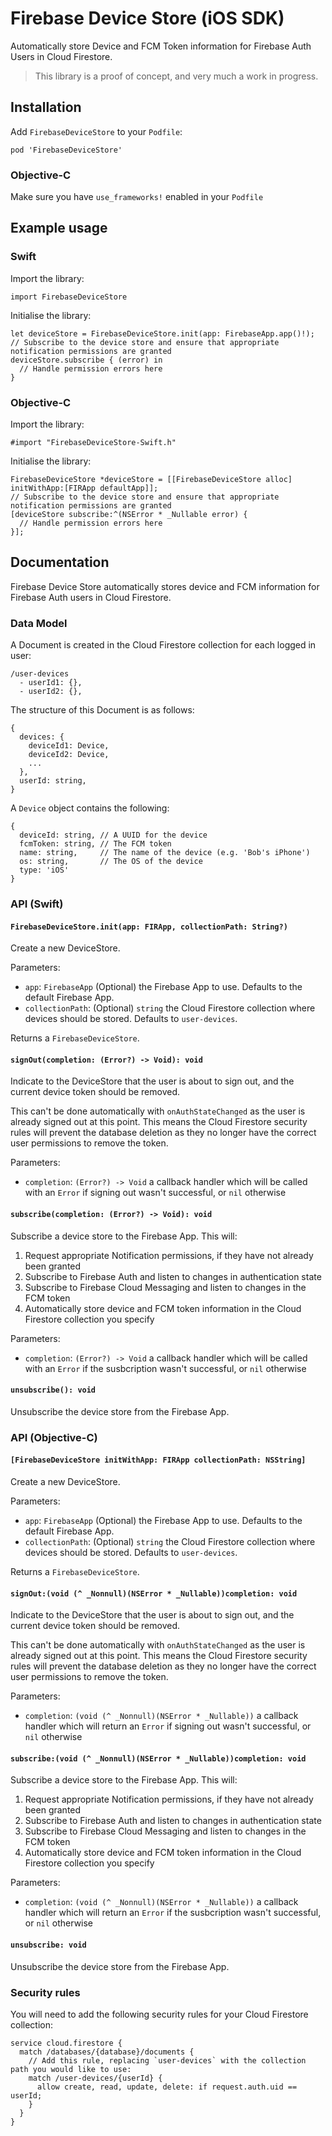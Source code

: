 # Firebase Device Store (iOS SDK)

Automatically store Device and FCM Token information for Firebase Auth Users in Cloud Firestore.

> This library is a proof of concept, and very much a work in progress.

## Installation

Add `FirebaseDeviceStore` to your `Podfile`:

```
pod 'FirebaseDeviceStore'
```

### Objective-C

Make sure you have `use_frameworks!` enabled in your `Podfile`

## Example usage

### Swift

Import the library:

```
import FirebaseDeviceStore
```

Initialise the library:

```
let deviceStore = FirebaseDeviceStore.init(app: FirebaseApp.app()!);
// Subscribe to the device store and ensure that appropriate notification permissions are granted
deviceStore.subscribe { (error) in
  // Handle permission errors here
}
```

### Objective-C

Import the library:

```
#import "FirebaseDeviceStore-Swift.h"
```

Initialise the library:

```
FirebaseDeviceStore *deviceStore = [[FirebaseDeviceStore alloc] initWithApp:[FIRApp defaultApp]];
// Subscribe to the device store and ensure that appropriate notification permissions are granted
[deviceStore subscribe:^(NSError * _Nullable error) {
  // Handle permission errors here
}];
```

## Documentation

Firebase Device Store automatically stores device and FCM information for Firebase Auth users in Cloud Firestore.

### Data Model

A Document is created in the Cloud Firestore collection for each logged in user:

```
/user-devices
  - userId1: {},
  - userId2: {},
```

The structure of this Document is as follows:

```
{
  devices: {
    deviceId1: Device,
    deviceId2: Device,
    ...
  },
  userId: string,
}
```

A `Device` object contains the following:

```
{
  deviceId: string, // A UUID for the device
  fcmToken: string, // The FCM token
  name: string,     // The name of the device (e.g. 'Bob's iPhone')
  os: string,       // The OS of the device
  type: 'iOS'
}
```

### API (Swift)

#### `FirebaseDeviceStore.init(app: FIRApp, collectionPath: String?)`

Create a new DeviceStore.

Parameters:

- `app`: `FirebaseApp` (Optional) the Firebase App to use. Defaults to the default Firebase App.
- `collectionPath`: (Optional) `string` the Cloud Firestore collection where devices should be stored. Defaults to `user-devices`.

Returns a `FirebaseDeviceStore`.

#### `signOut(completion: (Error?) -> Void): void`

Indicate to the DeviceStore that the user is about to sign out, and the current device token should be removed.

This can't be done automatically with `onAuthStateChanged` as the user is already signed out at this point. This means the Cloud Firestore security rules will prevent the database deletion as they no longer have the correct user permissions to remove the token.

Parameters:

- `completion`: `(Error?) -> Void` a callback handler which will be called with an `Error` if signing out wasn't successful, or `nil` otherwise

#### `subscribe(completion: (Error?) -> Void): void`

Subscribe a device store to the Firebase App. This will:

1. Request appropriate Notification permissions, if they have not already been granted
2. Subscribe to Firebase Auth and listen to changes in authentication state
3. Subscribe to Firebase Cloud Messaging and listen to changes in the FCM token
4. Automatically store device and FCM token information in the Cloud Firestore collection you specify

Parameters:

- `completion`: `(Error?) -> Void` a callback handler which will be called with an `Error` if the susbcription wasn't successful, or `nil` otherwise

#### `unsubscribe(): void`

Unsubscribe the device store from the Firebase App.

### API (Objective-C)

#### `[FirebaseDeviceStore initWithApp: FIRApp collectionPath: NSString]`

Create a new DeviceStore.

Parameters:

- `app`: `FirebaseApp` (Optional) the Firebase App to use. Defaults to the default Firebase App.
- `collectionPath`: (Optional) `string` the Cloud Firestore collection where devices should be stored. Defaults to `user-devices`.

Returns a `FirebaseDeviceStore`.

#### `signOut:(void (^ _Nonnull)(NSError * _Nullable))completion: void`

Indicate to the DeviceStore that the user is about to sign out, and the current device token should be removed.

This can't be done automatically with `onAuthStateChanged` as the user is already signed out at this point. This means the Cloud Firestore security rules will prevent the database deletion as they no longer have the correct user permissions to remove the token.

Parameters:

- `completion`: `(void (^ _Nonnull)(NSError * _Nullable))` a callback handler which will return an `Error` if signing out wasn't successful, or `nil` otherwise

#### `subscribe:(void (^ _Nonnull)(NSError * _Nullable))completion: void`

Subscribe a device store to the Firebase App. This will:

1. Request appropriate Notification permissions, if they have not already been granted
2. Subscribe to Firebase Auth and listen to changes in authentication state
3. Subscribe to Firebase Cloud Messaging and listen to changes in the FCM token
4. Automatically store device and FCM token information in the Cloud Firestore collection you specify

Parameters:

- `completion`: `(void (^ _Nonnull)(NSError * _Nullable))` a callback handler which will return an `Error` if the susbcription wasn't successful, or `nil` otherwise

#### `unsubscribe: void`

Unsubscribe the device store from the Firebase App.

### Security rules

You will need to add the following security rules for your Cloud Firestore collection:

```
service cloud.firestore {
  match /databases/{database}/documents {
    // Add this rule, replacing `user-devices` with the collection path you would like to use:
    match /user-devices/{userId} {
      allow create, read, update, delete: if request.auth.uid == userId;
    }
  }
}
```
